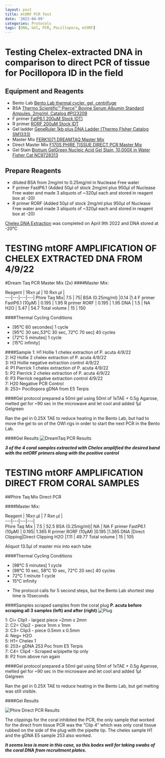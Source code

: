 ```yaml
---
layout: post
title: mtORF PCR Test
date: '2022-04-09'
categories: Protocols
tags: [DNA, Gel, PCR, Pocillopora, mtORF]
---
```

# Testing Chelex-extracted DNA in comparison to direct PCR of tissue for Pocillopora ID in the field

## Equipment and Reagents
- Bento Lab [Bento Lab thermal cycler, gel, centrifuge](https://bento.bio/)
- BSA	[Thermo Scientific™ Pierce™ Bovine Serum Albumin Standard Ampules, 2mg/ml, Catalog #PI23209](https://www.fishersci.com/shop/products/pierce-bovine-serum-albumin-standards-2/PI23209#?keyword=PI23209)
- F primer [FatP6.1 200µM Stock IDT)](https://github.com/hputnam/Putnam_Lab_Notebook/blob/master/images/Fatp6.1_IDT_Spec_328104852.pdf) 
- R primer [RORF 200µM Stock IDT](https://github.com/hputnam/Putnam_Lab_Notebook/blob/master/images/RORF_IDT_Spec_328104853.pdf)    
- Gel ladder [GeneRuler 1kb plus DNA Ladder (Thermo FIsher Catalog SM1333)](https://github.com/hputnam/Putnam_Lab_Notebook/blob/master/images/SM1333_GeneRuler_1kb_Plus_DNALadder.pdf)       
- Master Mix [FERK1071 DREAMTAQ Master Mix](https://github.com/hputnam/Putnam_Lab_Notebook/blob/master/images/MAN0012702_DreamTaq_K1071_UG.pdf)   
- Direct Master Mix [F170S PHIRE TISSUE DIRECT PCR Master Mix](https://github.com/hputnam/Putnam_Lab_Notebook/blob/master/images/F-170_QR_TS_5_Phire_PCR_Mix.pdf)  
- Gel Stain [Biotium GelGreen Nucleic Acid Gel Stain, 10,000X in Water Fisher Cat NC9728313](https://www.fishersci.com/shop/products/gel-green-stain-5ml/NC9728313#?keyword=NC9728313)


## Prepare Reagents
- diluted BSA from 2mg/ml to 0.25mg/ml in Nuclease Free water
- F primer FastP6.1	(Added 50µl of stock 2mg/ml plus 950µl of Nuclease Free water and made 3 aliquots of ~320µl each and stored in reagent box at -20)    
- R primer RORF	(Added 50µl of stock 2mg/ml plus 950µl of Nuclease Free water and made 3 aliquots of ~320µl each and stored in reagent box at -20)    

[Chelex DNA Extraction](https://hputnam.github.io/Putnam_Lab_Notebook/Chelex_DNA_Extraction/) was completed on April 9th 2022 and DNA stored at -20°C

# TESTING mtORF AMPLIFICATION OF CHELEX EXTRACTED DNA FROM 4/9/22

#Dream Taq PCR Master Mix (2x)
####Master Mix:

Reagent | 1Rxn µl | 10 Rxn µl |  
---|---|---|---| 
Phire Taq Mix| 		7.5		|	75|
BSA	 (0.25mg/ml)	|0.14	|1.4
F primer FastP6.1 (10µM) |	0.195	|	1.95
R primer RORF		|	0.195	|	1.95
DNA		|				1.5		| NA	
H2O			|			5.47	|	54.7
Total volume 		|	15		|	150

####Thermal Cycling Conditions 
- [95°C 60 secondes] 1 cycle
- [95°C 30 sec,53°C 30 sec, 72°C 70 sec] 40 cycles
- [72°C 5 minutes] 1 cycle
- [15°C infinity]

####Sample
1: H1 Hollie 1 chelex extraction of P. acuta 4/9/22   
2: H2 Hollie 2 chelex extraction of P. acuta 4/9/22   
3: H3 Hollie negative extraction control 4/9/22   
4: P1 Pierrick 1 chelex extraction of P. acuta 4/9/22   
5: P2 Pierrick 2 chelex extraction of P. acuta 4/9/22   
6: P3 Pierrick negative extraction control 4/9/22   
7: H20 Negative PCR Control   
8: 253= Pocillopora gDNA  from E5 Terpis   

####Gel protocol
prepared a 50ml gel using 50ml of 1xTAE + 0.5g Agarose, melted gel for ~90 sec in the microwave and let cool and added 1µl Gelgreen

Ran the gel in 0.25X TAE to reduce heating in the Bento Lab, but had to move the gel to on of the OWl rigs in order to start the next PCR in the Bento Lab.

####Gel Results
![DreamTaq PCR Results](https://github.com/hputnam/Putnam_Lab_Notebook/blob/master/images/20220411_DreamTaq_Gel.jpeg?raw=true)

_**3 of the 4 coral samples extracted with Chelex amplified the desired band with the mtORF primers along with the positive control**_



# TESTING mtORF AMPLIFICATION DIRECT FROM CORAL SAMPLES

##Phire Taq Mix Direct PCR

####Master Mix:  

Reagent | 1Rxn µl | 7 Rxn µl |   
---|---|---|---|   
Phire Taq Mix 	|	7.5		|	52.5
BSA	(0.25mg/ml)| NA |	NA
F primer FastP6.1 (10µM) |	0.195|		1.365
R primer RORF	(10µM)	|0.195	|1.365
DNA	|Direct Clipping|Direct Clipping
H2O |7.11	|	49.77
Total volume 	|		15		|	105
    
Aliquot 13.5µl of master mix into each tube
    
    
####Thermal Cycling Conditions   
- [98°C 5 minutes] 1 cycle
- [98°C 10 sec, 58°C 10 sec, 72°C 20 sec] 40 cycles
- 72°C 1 minute 1 cycle
- 15°C infinity
* The protocol calls for 5 second steps, but the Bento Lab shortest step time is 10seconds

####Samples
scraped samples from the coral plug **P. acuta before scraping all 3 samples (left) and after (right)**
![Plug](https://raw.githubusercontent.com/hputnam/Putnam_Lab_Notebook/master/images/20220411_plug_sample.png)


1: Cl= Clip1 - largest piece ~2mm x 2mm   
2: C2= Clip2 - piece 1mm x 1mm   
3: C3= Clip3 - piece 0.5mm x 0.5mm   
4: Neg= H2O   
5: H1= Chelex 1   
6: 253= gDNA 253 Poc from E5 Terpis    
7: C4= Clip4 - Scraped w/pipette tip only   
8: P2 from above run again

####Gel protocol
prepared a 50ml gel using 50ml of 1xTAE + 0.5g Agarose, melted gel for ~90 sec in the microwave and let cool and added 1µl Gelgreen

Ran the gel in 0.25X TAE to reduce heating in the Bento Lab, but gel melting was still visible.

####Gel Results

![Phire Direct PCR Results](https://raw.githubusercontent.com/hputnam/Putnam_Lab_Notebook/master/images/20220411_PhireDirectPCR_Gel.jpeg)

The clippings for the coral inhibited the PCR, the only sample that worked for the direct from tissue PCR was the "Clip 4" which was only coral tissue rubbed on the side of the plug with the pipette tip. The chelex sample H1 and the gDNA E5 sample 253 also worked. 

_**It seems less is more in this case, so this bodes well for taking swabs of the coral DNA from recruitment plates.**_




